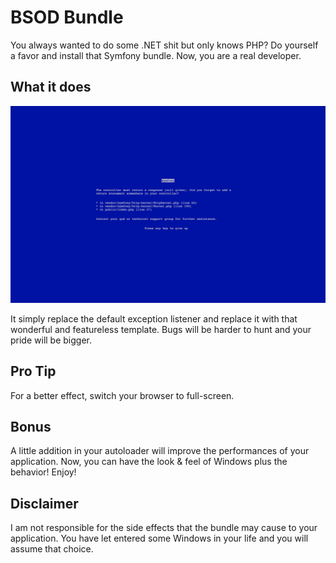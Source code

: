 BSOD Bundle
===========

You always wanted to do some .NET shit but only knows PHP? Do yourself a favor and install that Symfony bundle. Now, you
are a real developer.

What it does
------------

![Demo](doc/demo.png)

It simply replace the default exception listener and replace it with that wonderful and featureless template. Bugs will 
be harder to hunt and your pride will be bigger.

Pro Tip
-------

For a better effect, switch your browser to full-screen.

Bonus
-----

A little addition in your autoloader will improve the performances of your application. Now, you can have the look & 
feel of Windows plus the behavior! Enjoy!

Disclaimer
----------

I am not responsible for the side effects that the bundle may cause to your application. You have let entered some 
Windows in your life and you will assume that choice.
